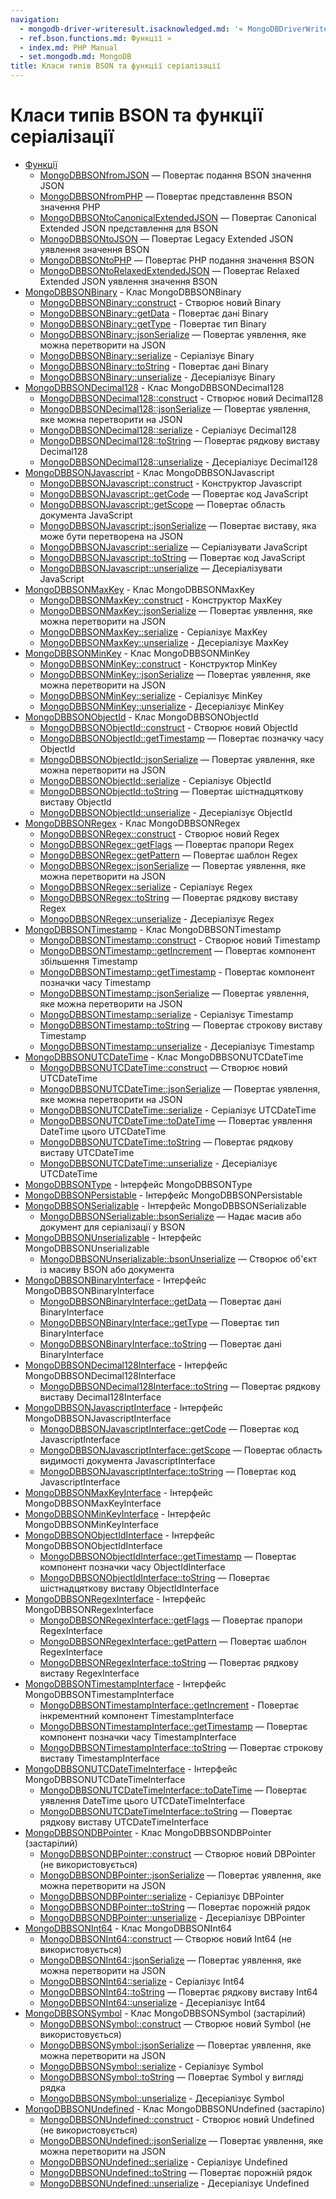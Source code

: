 ```yaml
---
navigation:
  - mongodb-driver-writeresult.isacknowledged.md: '« MongoDBDriverWriteResult::isAcknowledged'
  - ref.bson.functions.md: Функції »
  - index.md: PHP Manual
  - set.mongodb.md: MongoDB
title: Класи типів BSON та функції серіалізації
---
```

# Класи типів BSON та функції серіалізації

-   [Функції](ref.bson.functions.md)
    -   [MongoDBBSONfromJSON](function.mongodb.bson-fromjson.md) — Повертає подання BSON значення JSON
    -   [MongoDBBSONfromPHP](function.mongodb.bson-fromphp.md) — Повертає представлення BSON значення PHP
    -   [MongoDBBSONtoCanonicalExtendedJSON](function.mongodb.bson-tocanonicalextendedjson.md) — Повертає Canonical Extended JSON представлення для BSON
    -   [MongoDBBSONtoJSON](function.mongodb.bson-tojson.md) — Повертає Legacy Extended JSON уявлення значення BSON
    -   [MongoDBBSONtoPHP](function.mongodb.bson-tophp.md) — Повертає PHP подання значення BSON
    -   [MongoDBBSONtoRelaxedExtendedJSON](function.mongodb.bson-torelaxedextendedjson.md) — Повертає Relaxed Extended JSON уявлення значення BSON
-   [MongoDBBSONBinary](class.mongodb-bson-binary.md) - Клас MongoDBBSONBinary
    -   [MongoDBBSONBinary::construct](mongodb-bson-binary.construct.md) - Створює новий Binary
    -   [MongoDBBSONBinary::getData](mongodb-bson-binary.getdata.md) - Повертає дані Binary
    -   [MongoDBBSONBinary::getType](mongodb-bson-binary.gettype.md) - Повертає тип Binary
    -   [MongoDBBSONBinary::jsonSerialize](mongodb-bson-binary.jsonserialize.md) — Повертає уявлення, яке можна перетворити на JSON
    -   [MongoDBBSONBinary::serialize](mongodb-bson-binary.serialize.md) - Серіалізує Binary
    -   [MongoDBBSONBinary::toString](mongodb-bson-binary.tostring.md) - Повертає дані Binary
    -   [MongoDBBSONBinary::unserialize](mongodb-bson-binary.unserialize.md) - Десеріалізує Binary
-   [MongoDBBSONDecimal128](class.mongodb-bson-decimal128.md) - Клас MongoDBBSONDecimal128
    -   [MongoDBBSONDecimal128::construct](mongodb-bson-decimal128.construct.md) - Створює новий Decimal128
    -   [MongoDBBSONDecimal128::jsonSerialize](mongodb-bson-decimal128.jsonserialize.md) — Повертає уявлення, яке можна перетворити на JSON
    -   [MongoDBBSONDecimal128::serialize](mongodb-bson-decimal128.serialize.md) - Серіалізує Decimal128
    -   [MongoDBBSONDecimal128::toString](mongodb-bson-decimal128.tostring.md) — Повертає рядкову виставу Decimal128
    -   [MongoDBBSONDecimal128::unserialize](mongodb-bson-decimal128.unserialize.md) - Десеріалізує Decimal128
-   [MongoDBBSONJavascript](class.mongodb-bson-javascript.md) - Клас MongoDBBSONJavascript
    -   [MongoDBBSONJavascript::construct](mongodb-bson-javascript.construct.md) - Конструктор Javascript
    -   [MongoDBBSONJavascript::getCode](mongodb-bson-javascript.getcode.md) — Повертає код JavaScript
    -   [MongoDBBSONJavascript::getScope](mongodb-bson-javascript.getscope.md) — Повертає область документа JavaScript
    -   [MongoDBBSONJavascript::jsonSerialize](mongodb-bson-javascript.jsonserialize.md) — Повертає виставу, яка може бути перетворена на JSON
    -   [MongoDBBSONJavascript::serialize](mongodb-bson-javascript.serialize.md) — Серіалізувати JavaScript
    -   [MongoDBBSONJavascript::toString](mongodb-bson-javascript.tostring.md) — Повертає код JavaScript
    -   [MongoDBBSONJavascript::unserialize](mongodb-bson-javascript.unserialize.md) — Десеріалізувати JavaScript
-   [MongoDBBSONMaxKey](class.mongodb-bson-maxkey.md) - Клас MongoDBBSONMaxKey
    -   [MongoDBBSONMaxKey::construct](mongodb-bson-maxkey.construct.md) - Конструктор MaxKey
    -   [MongoDBBSONMaxKey::jsonSerialize](mongodb-bson-maxkey.jsonserialize.md) — Повертає уявлення, яке можна перетворити на JSON
    -   [MongoDBBSONMaxKey::serialize](mongodb-bson-maxkey.serialize.md) - Серіалізує MaxKey
    -   [MongoDBBSONMaxKey::unserialize](mongodb-bson-maxkey.unserialize.md) - Десеріалізує MaxKey
-   [MongoDBBSONMinKey](class.mongodb-bson-minkey.md) - Клас MongoDBBSONMinKey
    -   [MongoDBBSONMinKey::construct](mongodb-bson-minkey.construct.md) - Конструктор MinKey
    -   [MongoDBBSONMinKey::jsonSerialize](mongodb-bson-minkey.jsonserialize.md) — Повертає уявлення, яке можна перетворити на JSON
    -   [MongoDBBSONMinKey::serialize](mongodb-bson-minkey.serialize.md) - Серіалізує MinKey
    -   [MongoDBBSONMinKey::unserialize](mongodb-bson-minkey.unserialize.md) - Десеріалізує MinKey
-   [MongoDBBSONObjectId](class.mongodb-bson-objectid.md) - Клас MongoDBBSONObjectId
    -   [MongoDBBSONObjectId::construct](mongodb-bson-objectid.construct.md) - Створює новий ObjectId
    -   [MongoDBBSONObjectId::getTimestamp](mongodb-bson-objectid.gettimestamp.md) — Повертає позначку часу ObjectId
    -   [MongoDBBSONObjectId::jsonSerialize](mongodb-bson-objectid.jsonserialize.md) — Повертає уявлення, яке можна перетворити на JSON
    -   [MongoDBBSONObjectId::serialize](mongodb-bson-objectid.serialize.md) - Серіалізує ObjectId
    -   [MongoDBBSONObjectId::toString](mongodb-bson-objectid.tostring.md) — Повертає шістнадцяткову виставу ObjectId
    -   [MongoDBBSONObjectId::unserialize](mongodb-bson-objectid.unserialize.md) - Десеріалізує ObjectId
-   [MongoDBBSONRegex](class.mongodb-bson-regex.md) - Клас MongoDBBSONRegex
    -   [MongoDBBSONRegex::construct](mongodb-bson-regex.construct.md) - Створює новий Regex
    -   [MongoDBBSONRegex::getFlags](mongodb-bson-regex.getflags.md) — Повертає прапори Regex
    -   [MongoDBBSONRegex::getPattern](mongodb-bson-regex.getpattern.md) — Повертає шаблон Regex
    -   [MongoDBBSONRegex::jsonSerialize](mongodb-bson-regex.jsonserialize.md) — Повертає уявлення, яке можна перетворити на JSON
    -   [MongoDBBSONRegex::serialize](mongodb-bson-regex.serialize.md) - Серіалізує Regex
    -   [MongoDBBSONRegex::toString](mongodb-bson-regex.tostring.md) — Повертає рядкову виставу Regex
    -   [MongoDBBSONRegex::unserialize](mongodb-bson-regex.unserialize.md) - Десеріалізує Regex
-   [MongoDBBSONTimestamp](class.mongodb-bson-timestamp.md) - Клас MongoDBBSONTimestamp
    -   [MongoDBBSONTimestamp::construct](mongodb-bson-timestamp.construct.md) - Створює новий Timestamp
    -   [MongoDBBSONTimestamp::getIncrement](mongodb-bson-timestamp.getincrement.md) — Повертає компонент збільшення Timestamp
    -   [MongoDBBSONTimestamp::getTimestamp](mongodb-bson-timestamp.gettimestamp.md) - Повертає компонент позначки часу Timestamp
    -   [MongoDBBSONTimestamp::jsonSerialize](mongodb-bson-timestamp.jsonserialize.md) — Повертає уявлення, яке можна перетворити на JSON
    -   [MongoDBBSONTimestamp::serialize](mongodb-bson-timestamp.serialize.md) - Серіалізує Timestamp
    -   [MongoDBBSONTimestamp::toString](mongodb-bson-timestamp.tostring.md) — Повертає строкову виставу Timestamp
    -   [MongoDBBSONTimestamp::unserialize](mongodb-bson-timestamp.unserialize.md) - Десеріалізує Timestamp
-   [MongoDBBSONUTCDateTime](class.mongodb-bson-utcdatetime.md) - Клас MongoDBBSONUTCDateTime
    -   [MongoDBBSONUTCDateTime::construct](mongodb-bson-utcdatetime.construct.md) — Створює новий UTCDateTime
    -   [MongoDBBSONUTCDateTime::jsonSerialize](mongodb-bson-utcdatetime.jsonserialize.md) — Повертає уявлення, яке можна перетворити на JSON
    -   [MongoDBBSONUTCDateTime::serialize](mongodb-bson-utcdatetime.serialize.md) - Серіалізує UTCDateTime
    -   [MongoDBBSONUTCDateTime::toDateTime](mongodb-bson-utcdatetime.todatetime.md) — Повертає уявлення DateTime цього UTCDateTime
    -   [MongoDBBSONUTCDateTime::toString](mongodb-bson-utcdatetime.tostring.md) — Повертає рядкову виставу UTCDateTime
    -   [MongoDBBSONUTCDateTime::unserialize](mongodb-bson-utcdatetime.unserialize.md) - Десеріалізує UTCDateTime
-   [MongoDBBSONType](class.mongodb-bson-type.md) - Інтерфейс MongoDBBSONType
-   [MongoDBBSONPersistable](class.mongodb-bson-persistable.md) - Інтерфейс MongoDBBSONPersistable
-   [MongoDBBSONSerializable](class.mongodb-bson-serializable.md) - Інтерфейс MongoDBBSONSerializable
    -   [MongoDBBSONSerializable::bsonSerialize](mongodb-bson-serializable.bsonserialize.md) — Надає масив або документ для серіалізації у BSON
-   [MongoDBBSONUnserializable](class.mongodb-bson-unserializable.md) - Інтерфейс MongoDBBSONUnserializable
    -   [MongoDBBSONUnserializable::bsonUnserialize](mongodb-bson-unserializable.bsonunserialize.md) — Створює об'єкт із масиву BSON або документа
-   [MongoDBBSONBinaryInterface](class.mongodb-bson-binaryinterface.md) - Інтерфейс MongoDBBSONBinaryInterface
    -   [MongoDBBSONBinaryInterface::getData](mongodb-bson-binaryinterface.getdata.md) — Повертає дані BinaryInterface
    -   [MongoDBBSONBinaryInterface::getType](mongodb-bson-binaryinterface.gettype.md) — Повертає тип BinaryInterface
    -   [MongoDBBSONBinaryInterface::toString](mongodb-bson-binaryinterface.tostring.md) — Повертає дані BinaryInterface
-   [MongoDBBSONDecimal128Interface](class.mongodb-bson-decimal128interface.md) - Інтерфейс MongoDBBSONDecimal128Interface
    -   [MongoDBBSONDecimal128Interface::toString](mongodb-bson-decimal128interface.tostring.md) — Повертає рядкову виставу Decimal128Interface
-   [MongoDBBSONJavascriptInterface](class.mongodb-bson-javascriptinterface.md) - Інтерфейс MongoDBBSONJavascriptInterface
    -   [MongoDBBSONJavascriptInterface::getCode](mongodb-bson-javascriptinterface.getcode.md) — Повертає код JavascriptInterface
    -   [MongoDBBSONJavascriptInterface::getScope](mongodb-bson-javascriptinterface.getscope.md) — Повертає область видимості документа JavascriptInterface
    -   [MongoDBBSONJavascriptInterface::toString](mongodb-bson-javascriptinterface.tostring.md) — Повертає код JavascriptInterface
-   [MongoDBBSONMaxKeyInterface](class.mongodb-bson-maxkeyinterface.md) - Інтерфейс MongoDBBSONMaxKeyInterface
-   [MongoDBBSONMinKeyInterface](class.mongodb-bson-minkeyinterface.md) - Інтерфейс MongoDBBSONMinKeyInterface
-   [MongoDBBSONObjectIdInterface](class.mongodb-bson-objectidinterface.md) - Інтерфейс MongoDBBSONObjectIdInterface
    -   [MongoDBBSONObjectIdInterface::getTimestamp](mongodb-bson-objectidinterface.gettimestamp.md) — Повертає компонент позначки часу ObjectIdInterface
    -   [MongoDBBSONObjectIdInterface::toString](mongodb-bson-objectidinterface.tostring.md) — Повертає шістнадцяткову виставу ObjectIdInterface
-   [MongoDBBSONRegexInterface](class.mongodb-bson-regexinterface.md) - Інтерфейс MongoDBBSONRegexInterface
    -   [MongoDBBSONRegexInterface::getFlags](mongodb-bson-regexinterface.getflags.md) — Повертає прапори RegexInterface
    -   [MongoDBBSONRegexInterface::getPattern](mongodb-bson-regexinterface.getpattern.md) — Повертає шаблон RegexInterface
    -   [MongoDBBSONRegexInterface::toString](mongodb-bson-regexinterface.tostring.md) — Повертає рядкову виставу RegexInterface
-   [MongoDBBSONTimestampInterface](class.mongodb-bson-timestampinterface.md) - Інтерфейс MongoDBBSONTimestampInterface
    -   [MongoDBBSONTimestampInterface::getIncrement](mongodb-bson-timestampinterface.getincrement.md) - Повертає інкрементний компонент TimestampInterface
    -   [MongoDBBSONTimestampInterface::getTimestamp](mongodb-bson-timestampinterface.gettimestamp.md) — Повертає компонент позначки часу TimestampInterface
    -   [MongoDBBSONTimestampInterface::toString](mongodb-bson-timestampinterface.tostring.md) — Повертає строкову виставу TimestampInterface
-   [MongoDBBSONUTCDateTimeInterface](class.mongodb-bson-utcdatetimeinterface.md) - Інтерфейс MongoDBBSONUTCDateTimeInterface
    -   [MongoDBBSONUTCDateTimeInterface::toDateTime](mongodb-bson-utcdatetimeinterface.todatetime.md) — Повертає уявлення DateTime цього UTCDateTimeInterface
    -   [MongoDBBSONUTCDateTimeInterface::toString](mongodb-bson-utcdatetimeinterface.tostring.md) — Повертає рядкову виставу UTCDateTimeInterface
-   [MongoDBBSONDBPointer](class.mongodb-bson-dbpointer.md) - Клас MongoDBBSONDBPointer (застарілий)
    -   [MongoDBBSONDBPointer::construct](mongodb-bson-dbpointer.construct.md) — Створює новий DBPointer (не використовується)
    -   [MongoDBBSONDBPointer::jsonSerialize](mongodb-bson-dbpointer.jsonserialize.md) — Повертає уявлення, яке можна перетворити на JSON
    -   [MongoDBBSONDBPointer::serialize](mongodb-bson-dbpointer.serialize.md) - Серіалізує DBPointer
    -   [MongoDBBSONDBPointer::toString](mongodb-bson-dbpointer.tostring.md) — Повертає порожній рядок
    -   [MongoDBBSONDBPointer::unserialize](mongodb-bson-dbpointer.unserialize.md) - Десеріалізує DBPointer
-   [MongoDBBSONInt64](class.mongodb-bson-int64.md) - Клас MongoDBBSONInt64
    -   [MongoDBBSONInt64::construct](mongodb-bson-int64.construct.md) — Створює новий Int64 (не використовується)
    -   [MongoDBBSONInt64::jsonSerialize](mongodb-bson-int64.jsonserialize.md) — Повертає уявлення, яке можна перетворити на JSON
    -   [MongoDBBSONInt64::serialize](mongodb-bson-int64.serialize.md) - Серіалізує Int64
    -   [MongoDBBSONInt64::toString](mongodb-bson-int64.tostring.md) — Повертає рядкову виставу Int64
    -   [MongoDBBSONInt64::unserialize](mongodb-bson-int64.unserialize.md) - Десеріалізує Int64
-   [MongoDBBSONSymbol](class.mongodb-bson-symbol.md) - Клас MongoDBBSONSymbol (застарілий)
    -   [MongoDBBSONSymbol::construct](mongodb-bson-symbol.construct.md) — Створює новий Symbol (не використовується)
    -   [MongoDBBSONSymbol::jsonSerialize](mongodb-bson-symbol.jsonserialize.md) — Повертає уявлення, яке можна перетворити на JSON
    -   [MongoDBBSONSymbol::serialize](mongodb-bson-symbol.serialize.md) - Серіалізує Symbol
    -   [MongoDBBSONSymbol::toString](mongodb-bson-symbol.tostring.md) — Повертає Symbol у вигляді рядка
    -   [MongoDBBSONSymbol::unserialize](mongodb-bson-symbol.unserialize.md) - Десеріалізує Symbol
-   [MongoDBBSONUndefined](class.mongodb-bson-undefined.md) - Клас MongoDBBSONUndefined (застаріло)
    -   [MongoDBBSONUndefined::construct](mongodb-bson-undefined.construct.md) - Створює новий Undefined (не використовується)
    -   [MongoDBBSONUndefined::jsonSerialize](mongodb-bson-undefined.jsonserialize.md) — Повертає уявлення, яке можна перетворити на JSON
    -   [MongoDBBSONUndefined::serialize](mongodb-bson-undefined.serialize.md) - Серіалізує Undefined
    -   [MongoDBBSONUndefined::toString](mongodb-bson-undefined.tostring.md) — Повертає порожній рядок
    -   [MongoDBBSONUndefined::unserialize](mongodb-bson-undefined.unserialize.md) - Десеріалізує Undefined
